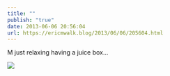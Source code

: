```yaml
---
title: ""
publish: "true"
date: 2013-06-06 20:56:04
url: https://ericmwalk.blog/2013/06/06/205604.html
---
```


M just relaxing having a juice box...

![](https://ericmwalk.blog/uploads/2022/d299708eea.jpg)